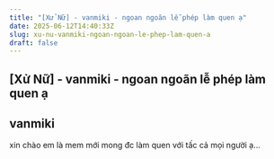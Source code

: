 ```yaml
---
title: "[Xử Nữ] - vanmiki - ngoan ngoãn lễ phép làm quen ạ"
date: 2025-06-12T14:40:33Z
slug: xu-nu-vanmiki-ngoan-ngoan-le-phep-lam-quen-a
draft: false
---
```


## [Xử Nữ] - vanmiki - ngoan ngoãn lễ phép làm quen ạ

## vanmiki

xin chào em là mem mới mong đc làm quen với tấc cả mọi người ạ...